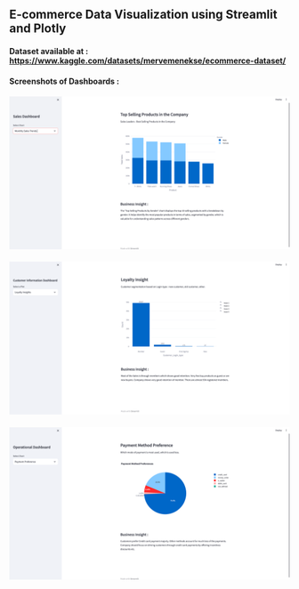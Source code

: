 ## E-commerce Data Visualization using Streamlit and Plotly

#### Dataset available at : https://www.kaggle.com/datasets/mervemenekse/ecommerce-dataset/

#### Screenshots of Dashboards : 

####
![Sales Dashboard](Sales_Dashboard_Screenshot.png)

#### 
![Customer Information Dashboard](CustomerInformation_Dashboard_Screenshot.png)

#### 
![Operational Dashboard](Operational_Dashboard_Screenshot.png)